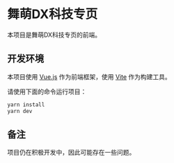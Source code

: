 # 舞萌DX科技专页

本项目是舞萌DX科技专页的前端。

## 开发环境

本项目使用 [Vue.js](https://vuejs.org/) 作为前端框架，使用 [Vite](https://vitejs.dev/) 作为构建工具。

请使用下面的命令运行项目：

```bash
yarn install
yarn dev
```
## 备注

项目仍在积极开发中，因此可能存在一些问题。